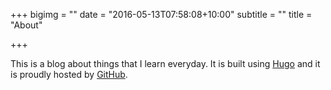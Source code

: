 +++
bigimg = ""
date = "2016-05-13T07:58:08+10:00"
subtitle = ""
title = "About"

+++

This is a blog about things that I learn everyday. It is built using [Hugo](https://gohugo.io) and it is proudly hosted by [GitHub](https://github.com).


